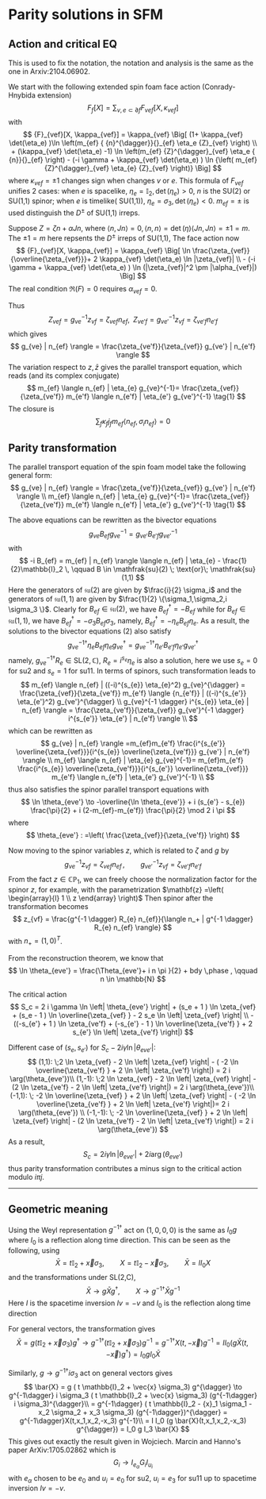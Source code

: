 # Parity solutions in SFM

## Action and critical EQ
This is used to fix the notation, the notation and analysis is the same as the one in Arxiv:2104.06902.

We start with the following extended spin foam face action (Conrady-Hnybida extension)
$$
   {F}_{f}[X]=\sum_{v, e \subset \partial f} {F}_{vef}[X,\kappa_{vef}] 
$$
with
$$
 {F}_{vef}[X, \kappa_{vef}] = \kappa_{vef}  \Big[ (1+ \kappa_{vef} \det(\eta_e) )\ln  \left(m_{ef}
 { {n}^{\dagger}}{}_{ef} \eta_e  {Z}_{vef} \right)
\\ + (\kappa_{vef} \det(\eta_e) -1)  \ln \left(m_{ef}
 {Z}^{\dagger}_{vef} \eta_e { {n}}{}_{ef} \right) - (-i \gamma + \kappa_{vef} \det(\eta_e) )
\ln {\left( m_{ef} {Z}^{\dagger}_{vef} \eta_{e}  {Z}_{vef} \right)} \Big] 
$$
where $\kappa_{vef} = \pm 1$ changes sign when changes $v$ or $e$. This formula of ${F}_{vef}$ unifies 2 cases: when $e$ is spacelike, $\eta_e = \mathbb{I}_2, \det(\eta_e)>0$, ${n}$ is the SU(2) or SU(1,1) spinor; when $e$ is timelike( SU(1,1)), $\eta_e = \sigma_3, \det(\eta_e)<0$. $m_{ef} = \pm$ is used distinguish the $D^{\pm}$ of SU(1,1) irreps. 

Suppose $Z = \zeta n + \alpha J n$, where $\langle n, J n \rangle =0,\langle n, n \rangle = \det(\eta) \langle J n, J n \rangle = \pm 1 =m$. The $\pm 1=m$ here repsents the $D^{\pm}$ irreps of SU(1,1), The face action now
$$
 {F}_{vef}[X, \kappa_{vef}] = \kappa_{vef}  \Big[ \ln \frac{\zeta_{vef}}{\overline{\zeta_{vef}}}+ 2 \kappa_{vef} \det(\eta_e) \ln  |\zeta_{vef}| 
 \\ - (-i \gamma + \kappa_{vef} \det(\eta_e) )
\ln (|\zeta_{vef}|^2 \pm |\alpha_{vef}|) \Big] 
$$
The real condition $\Re(F) = 0$ requires $\alpha_{vef}=0$. 

Thus
$$
Z_{vef} = g_{ve}^{-1} z_{vf} = \zeta_{vef} n_{ef}, \;\; Z_{ve'f} = g_{ve'}^{-1} z_{vf} = \zeta_{ve'f} n_{e'f}
$$
which gives
$$
g_{ve} | n_{ef} \rangle = \frac{\zeta_{ve'f}}{\zeta_{vef}} g_{ve'} | n_{e'f} \rangle
$$
The variation respect to $z, \bar{z}$ gives the parallel transport equation, which reads (and its complex conjugate)
$$
 m_{ef} \langle n_{ef} | \eta_{e} g_{ve}^{-1}= \frac{\zeta_{vef}}{\zeta_{ve'f}}  m_{e'f} \langle n_{e'f} | \eta_{e'} g_{ve'}^{-1} \tag{1} 
$$
The closure is 
$$
\sum_{f} \kappa_f j_f m_{ef} \langle n_{ef}, \sigma_i n_{ef} \rangle =0
$$

## Parity transformation

The parallel transport equation of the spin foam model take the following general form:
$$
g_{ve} | n_{ef} \rangle = \frac{\zeta_{ve'f}}{\zeta_{vef}} g_{ve'} | n_{e'f} \rangle  \\
 m_{ef} \langle n_{ef} | \eta_{e} g_{ve}^{-1}= \frac{\zeta_{vef}}{\zeta_{ve'f}} m_{e'f} \langle n_{e'f} | \eta_{e'} g_{ve'}^{-1} \tag{1} 
$$

The above equations can be rewritten as the bivector equations
$$
g_{ve} B_{ef} g_{ve}^{-1} = g_{ve'} B_{e'f} g_{ve'}^{-1} \tag{2}
$$
with 
$$
-i B_{ef} = m_{ef} | n_{ef} \rangle \langle n_{ef} | \eta_{e} - \frac{1}{2}\mathbb{I}_2 \, \qquad B \in \mathfrak{su}(2) \; \text{or}\; \mathfrak{su}(1,1) 
$$
Here the generators of $\mathfrak{su}(2)$ are given by $\frac{i}{2} \sigma_i$ and the generators of $\mathfrak{su}(1,1)$ are given by $\frac{1}{2} \{\sigma_1,\sigma_2,i \sigma_3 \}$. Clearly for $B_{ef} \in \mathfrak{su}(2)$, we have $B_{ef}^{\dagger} = - B_{ef}$ while for $B_{ef} \in \mathfrak{su}(1,1)$, we have $B_{ef}^{\dagger} = - \sigma_3 B_{ef} \sigma_3$, namely, $B_{ef}^{\dagger} = - \eta_{e} B_{ef} \eta_{e}$. As a result, the solutions to the bivector equations $(2)$ also satisfy
$$
g_{ve}^{-1 \dagger} \eta_{e} B_{ef} \eta_{e} g_{ve}^{\dagger} = g_{ve}^{-1 \dagger} \eta_{e'} B_{e'f} \eta_{e'} g_{ve'}^{\dagger}
$$
namely, $g_{ve}^{-1 \dagger} R_{e} \in \text{SL}(2, \mathbb{C})$, $R_{e} = i^{s_{e}} \eta_{e}$ is also a solution, here we use $s_e = 0$ for su2 and $s_e=1$ for su11. In terms of spinors, such transformation leads to
$$
m_{ef} \langle n_{ef} | ((-i)^{s_{e}} \eta_{e}^2) g_{ve}^{\dagger} =  \frac{\zeta_{vef}}{\zeta_{ve'f}} m_{e'f} \langle {n_{e'f}} | ((-i)^{s_{e'}} \eta_{e'}^2) g_{ve'}^{\dagger} \\
 g_{ve}^{-1 \dagger} i^{s_{e}} \eta_{e} | n_{ef} \rangle = \frac{\zeta_{ve'f}}{\zeta_{vef}}   g_{ve'}^{-1 \dagger} i^{s_{e'}} \eta_{e'} | n_{e'f} \rangle \\
$$
which can be rewritten as
$$
g_{ve} | n_{ef} \rangle =m_{ef}m_{e'f} \frac{i^{s_{e'}} \overline{\zeta_{vef}}}{i^{s_{e}} \overline{\zeta_{ve'f}}} g_{ve'} | n_{e'f} \rangle \\
m_{ef} \langle n_{ef} | \eta_{e} g_{ve}^{-1}= m_{ef}m_{e'f} \frac{i^{s_{e}} \overline{\zeta_{ve'f}}}{i^{s_{e'}} \overline{\zeta_{vef}}}   m_{e'f} \langle n_{e'f} | \eta_{e'} g_{ve'}^{-1} \\
$$
thus also satisfies the spinor parallel transport equations with 
$$
\ln \theta_{eve'} \to -\overline{\ln \theta_{eve'}} + i (s_{e'} - s_{e}) \frac{\pi}{2} + i (2-m_{ef}-m_{e'f}) \frac{\pi}{2} \mod 2 i \pi
$$
where 
$$
\theta_{eve'} : =\left( \frac{\zeta_{vef}}{\zeta_{ve'f}} \right)
$$

Now moving to the spinor variables $z$, which is related to $\zeta$ and $g$ by
$$
 g^{-1}_{ve} z_{vf} = \zeta_{vef} n_{ef} \,, \qquad g^{-1}_{ve'} z_{vf} = \zeta_{ve'f} n_{e'f}
$$
From the fact $z \in \mathbb{CP}_1$, we can freely choose the normalization factor for the spinor $z$, for example, with the parametrization $\mathbf{z} =\left( \begin{array}{l} 1 \\ z \end{array} \right)$
Then spinor after the transformation becomes
$$
z_{vf} = \frac{g^{-1 \dagger} R_{e} n_{ef}}{\langle n_+ | g^{-1 \dagger} R_{e} n_{ef} \rangle}
$$
with $n_{+} = (1,0)^{T}$.

From the reconstruction theorem, we know that
$$
\ln \theta_{eve'}  = \frac{\Theta_{eve'}+ i n \pi }{2} + bdy \,phase , \qquad  n \in \mathbb{N}
$$

The critical action
$$
S_c = 2 i \gamma \ln \left| \theta_{eve'} \right| + (s_e + 1 ) \ln \zeta_{vef} + (s_e - 1 ) \ln \overline{\zeta_{vef} } - 2 s_e \ln \left| \zeta_{vef} \right| \\ - ((-s_{e'} + 1 ) \ln \zeta_{ve'f} + (-s_{e'} - 1 ) \ln \overline{\zeta_{ve'f} } + 2 s_{e'} \ln \left| \zeta_{ve'f} \right|) 
$$


Different case of $(s_e, s_{e'})$ for $S_c - 2 i \gamma \ln \left| \theta_{eve'} \right|$:
$$
(1,1): \;2 \ln \zeta_{vef} - 2 \ln \left| \zeta_{vef} \right| - ( -2 \ln \overline{\zeta_{ve'f} } + 2  \ln \left| \zeta_{ve'f} \right|) = 2 i \arg(\theta_{eve'})\\
(1,-1): \;2 \ln \zeta_{vef} - 2 \ln \left| \zeta_{vef} \right| - (2 \ln \zeta_{ve'f}  - 2  \ln \left| \zeta_{ve'f} \right|) = 2 i \arg(\theta_{eve'})\\
(-1,1): \; -2 \ln \overline{\zeta_{vef} } + 2 \ln \left| \zeta_{vef} \right| - ( -2 \ln \overline{\zeta_{ve'f} } + 2 \ln \left| \zeta_{ve'f} \right|)= 2 i \arg(\theta_{eve'}) \\
(-1,-1): \; -2 \ln \overline{\zeta_{vef} } + 2 \ln \left| \zeta_{vef} \right|  - (2 \ln \zeta_{ve'f}  - 2  \ln \left| \zeta_{ve'f} \right|) = 2 i \arg(\theta_{eve'})
$$
As a result,
$$
S_c = 2 i \gamma \ln \left| \theta_{eve'} \right| + 2 i \arg(\theta_{eve'})
$$
thus parity transformation contributes a minus sign to the critical action modulo $i \pi j$.

--------

## Geometric meaning
Using the Weyl representation
$g^{-1\dagger}$ act on $(1,0,0,0)$ is the same as 
$I_0 g$ where $I_0$ is a reflection along time direction. 
This can be seen as the following, using 
$$
\bar{X} = t \mathbb{I}_2 + \vec{x} \sigma_3, \qquad {X} = t \mathbb{I}_2 - \vec{x} \sigma_3, \qquad \bar{X} =I I_0 X
$$
and the transformations under SL(2,C),
$$
\bar{X} \to g \bar{X} g^{\dagger}, \qquad X \to g^{-1 \dagger} \bar{X} g^{-1}
$$
Here $I$ is the spacetime inversion $I v =-v$ and $I_0$ is the reflection along time direction

For general vectors, the transformation gives
$$
\bar{X}=g ( t \mathbb{I}_2 + \vec{x} \sigma_3) g^{\dagger} \to g^{-1 \dagger} ( t \mathbb{I}_2 + \vec{x} \sigma_3) g^{-1} = g^{-1 \dagger} X(t,-\vec{x}) g^{-1} =I I_0 (g \bar{X}(t,-\vec{x}) g^{\dagger}) = I_0 g I_0 \bar{X}
$$


Similarly, $g \to g^{-1\dagger} i \sigma_3$ act on general vectors gives
$$
\bar{X} =  g  ( t \mathbb{I}_2 + \vec{x} \sigma_3) g^{\dagger} \to g^{-1\dagger} i \sigma_3  ( t \mathbb{I}_2 + \vec{x} \sigma_3) (g^{-1\dagger} i \sigma_3)^{\dagger}\\
 =  g^{-1\dagger} ( t \mathbb{I}_2 - {x}_1 \sigma_1 - x_2 \sigma_2 + x_3 \sigma_3)  (g^{-1\dagger})^{\dagger} = g^{-1\dagger}X(t,x_1,x_2,-x_3) g^{-1}\\
= I I_0 (g \bar{X}(t,x_1,x_2,-x_3) g^{\dagger}) = I_0 g I_3 \bar{X}
$$
This gives out exactly the result given in Wojciech. Marcin and Hanno's paper ArXiv:1705.02862
which is 
$$
G_i \to I_{e_\alpha} G_i I_{u_i} 
$$
with $e_{\alpha}$ chosen to be $e_0$ and $u_i=e_0$ for su2, $u_i = e_3$ for su11 up to spacetime inversion $I v =-v$.